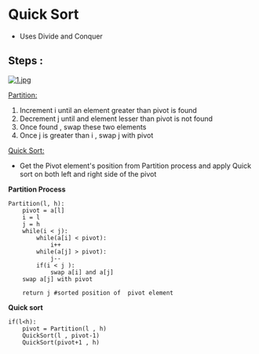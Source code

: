 # Quick Sort

- Uses Divide and Conquer

## Steps :

[![1.jpg](https://i.postimg.cc/44HknsFf/1.jpg)](https://postimg.cc/G9RS5wCV)


<u>Partition:</u>

1. Increment i until an element greater than pivot is found
2. Decrement j until and element lesser than pivot is not found
3. Once found , swap these two elements
4. Once j is greater than i , swap j with pivot

<u>Quick Sort:</u>

- Get the Pivot element's position from Partition process and apply Quick sort on both left and right side of the pivot 


<b>Partition Process </b>

```
Partition(l, h):
    pivot = a[l]
    i = l
    j = h
    while(i < j):
        while(a[i] < pivot):
            i++
        while(a[j] > pivot):
            j--
        if(i < j ):
            swap a[i] and a[j]
    swap a[j] with pivot
    
    return j #sorted position of  pivot element
```

<b>Quick sort</b>

```
if(l<h):
    pivot = Partition(l , h)
    QuickSort(l , pivot-1)
    QuickSort(pivot+1 , h)


```
